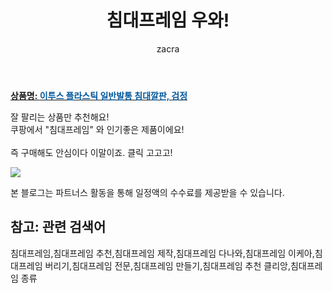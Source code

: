 ﻿---
layout: post
title:  "침대프레임 우와!"
author: zacra
categories: [ 아이템 ]
tags: [침대프레임,침대프레임 추천,침대프레임 제작,침대프레임 다나와,침대프레임 이케아,침대프레임 버리기,침대프레임 전문,침대프레임 만들기,침대프레임 추천 클리앙,침대프레임 종류]
image: https://static.coupangcdn.com/image/vendor_inventory/ce16/99da2dee9350d2f46a027f1a3d040d7846a3e7e17c2bdc074ff7ee739a3a.jpg 
description: "쿠팡에서 침대프레임 관련 상품으로 가장 잘팔리는 제품 중 하나라는 사실!!."
rating: 4.5
---

<a href="https://link.coupang.com/re/AFFSDP?lptag=AF8407795&pageKey=37164941&itemId=136832538&vendorItemId=3024365315&traceid=V0-153-0be3b4e6f8b41b1b"><b>상품명: <font color='#01579B'>이투스 플라스틱 일반발통 침대깔판, 검정</font></b></a>

잘 팔리는 상품만 추천해요!<br/>
쿠팡에서 "침대프레임" 와 인기좋은 제품이에요!<br/><br/>
즉 구매해도 안심이다 이말이죠. 클릭 고고고! <br/>



<a href="https://link.coupang.com/re/AFFSDP?lptag=AF8407795&pageKey=37164941&itemId=136832538&vendorItemId=3024365315&traceid=V0-153-0be3b4e6f8b41b1b"><img src="https://thumbnail8.coupangcdn.com/thumbnails/remote/q89/image/vendor_inventory/89c2/17ef5004ca5d651b05ff931c053ed7df23f108763c21bcccbcbe595e9daf.jpg"></a> 

본 블로그는 파트너스 활동을 통해 일정액의 수수료를 제공받을 수 있습니다.

## 참고: 관련 검색어    
침대프레임,침대프레임 추천,침대프레임 제작,침대프레임 다나와,침대프레임 이케아,침대프레임 버리기,침대프레임 전문,침대프레임 만들기,침대프레임 추천 클리앙,침대프레임 종류